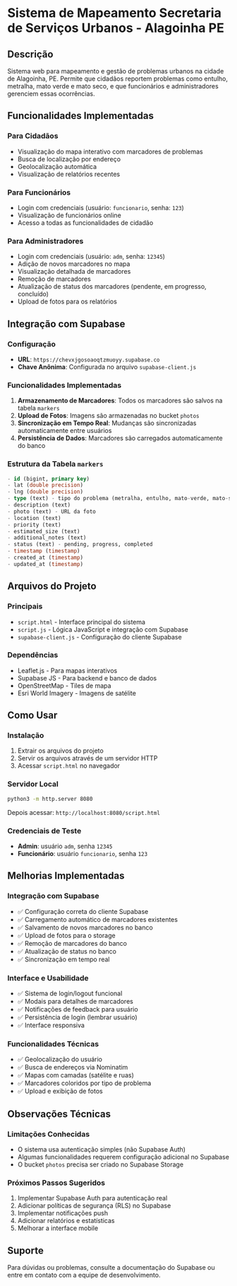 # Sistema de Mapeamento Secretaria de Serviços Urbanos - Alagoinha PE

## Descrição
Sistema web para mapeamento e gestão de problemas urbanos na cidade de Alagoinha, PE. Permite que cidadãos reportem problemas como entulho, metralha, mato verde e mato seco, e que funcionários e administradores gerenciem essas ocorrências.

## Funcionalidades Implementadas

### Para Cidadãos
- Visualização do mapa interativo com marcadores de problemas
- Busca de localização por endereço
- Geolocalização automática
- Visualização de relatórios recentes

### Para Funcionários
- Login com credenciais (usuário: `funcionario`, senha: `123`)
- Visualização de funcionários online
- Acesso a todas as funcionalidades de cidadão

### Para Administradores
- Login com credenciais (usuário: `adm`, senha: `12345`)
- Adição de novos marcadores no mapa
- Visualização detalhada de marcadores
- Remoção de marcadores
- Atualização de status dos marcadores (pendente, em progresso, concluído)
- Upload de fotos para os relatórios

## Integração com Supabase

### Configuração
- **URL**: `https://chevxjgosoaoqtzmuoyy.supabase.co`
- **Chave Anônima**: Configurada no arquivo `supabase-client.js`

### Funcionalidades Implementadas
1. **Armazenamento de Marcadores**: Todos os marcadores são salvos na tabela `markers`
2. **Upload de Fotos**: Imagens são armazenadas no bucket `photos`
3. **Sincronização em Tempo Real**: Mudanças são sincronizadas automaticamente entre usuários
4. **Persistência de Dados**: Marcadores são carregados automaticamente do banco

### Estrutura da Tabela `markers`
```sql
- id (bigint, primary key)
- lat (double precision)
- lng (double precision)
- type (text) - tipo do problema (metralha, entulho, mato-verde, mato-seco)
- description (text)
- photo (text) - URL da foto
- location (text)
- priority (text)
- estimated_size (text)
- additional_notes (text)
- status (text) - pending, progress, completed
- timestamp (timestamp)
- created_at (timestamp)
- updated_at (timestamp)
```

## Arquivos do Projeto

### Principais
- `script.html` - Interface principal do sistema
- `script.js` - Lógica JavaScript e integração com Supabase
- `supabase-client.js` - Configuração do cliente Supabase

### Dependências
- Leaflet.js - Para mapas interativos
- Supabase JS - Para backend e banco de dados
- OpenStreetMap - Tiles de mapa
- Esri World Imagery - Imagens de satélite

## Como Usar

### Instalação
1. Extrair os arquivos do projeto
2. Servir os arquivos através de um servidor HTTP
3. Acessar `script.html` no navegador

### Servidor Local
```bash
python3 -m http.server 8080
```
Depois acessar: `http://localhost:8080/script.html`

### Credenciais de Teste
- **Admin**: usuário `adm`, senha `12345`
- **Funcionário**: usuário `funcionario`, senha `123`

## Melhorias Implementadas

### Integração com Supabase
- ✅ Configuração correta do cliente Supabase
- ✅ Carregamento automático de marcadores existentes
- ✅ Salvamento de novos marcadores no banco
- ✅ Upload de fotos para o storage
- ✅ Remoção de marcadores do banco
- ✅ Atualização de status no banco
- ✅ Sincronização em tempo real

### Interface e Usabilidade
- ✅ Sistema de login/logout funcional
- ✅ Modais para detalhes de marcadores
- ✅ Notificações de feedback para usuário
- ✅ Persistência de login (lembrar usuário)
- ✅ Interface responsiva

### Funcionalidades Técnicas
- ✅ Geolocalização do usuário
- ✅ Busca de endereços via Nominatim
- ✅ Mapas com camadas (satélite e ruas)
- ✅ Marcadores coloridos por tipo de problema
- ✅ Upload e exibição de fotos

## Observações Técnicas

### Limitações Conhecidas
- O sistema usa autenticação simples (não Supabase Auth)
- Algumas funcionalidades requerem configuração adicional no Supabase
- O bucket `photos` precisa ser criado no Supabase Storage

### Próximos Passos Sugeridos
1. Implementar Supabase Auth para autenticação real
2. Adicionar políticas de segurança (RLS) no Supabase
3. Implementar notificações push
4. Adicionar relatórios e estatísticas
5. Melhorar a interface mobile

## Suporte
Para dúvidas ou problemas, consulte a documentação do Supabase ou entre em contato com a equipe de desenvolvimento.

